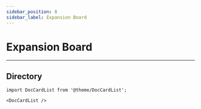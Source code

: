 ```yaml
---
sidebar_position: 8
sidebar_label: Expansion Board
---
```


# Expansion Board
---

## Directory


```mdx-code-block
import DocCardList from '@theme/DocCardList';

<DocCardList />
```
